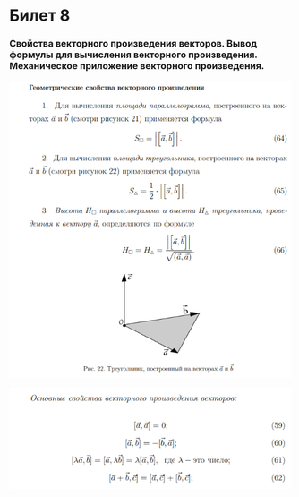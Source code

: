 # Билет 8

### **Свойства векторного произведения векторов. Вывод формулы для вычисления векторного произведения. Механическое приложение векторного произведения.**

![](<../.gitbook/assets/image (24).png>)

![](<../.gitbook/assets/image (51).png>)
